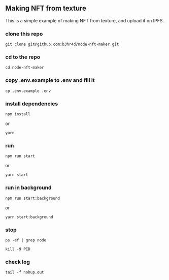 ## Making NFT from texture

This is a simple example of making NFT from texture, and upload it on IPFS.

### clone this repo

```
git clone git@github.com:b3hr4d/node-nft-maker.git
```

### cd to the repo

```
cd node-nft-maker
```

### copy .env.example to .env and fill it

```
cp .env.example .env
```

### install dependencies

```
npm install
```

or

```
yarn
```

### run

```
npm run start
```

or

```
yarn start
```

### run in background

```
npm run start:background
```

or

```
yarn start:background
```

### stop

```
ps -ef | grep node

kill -9 PID
```

### check log

```
tail -f nohup.out
```
